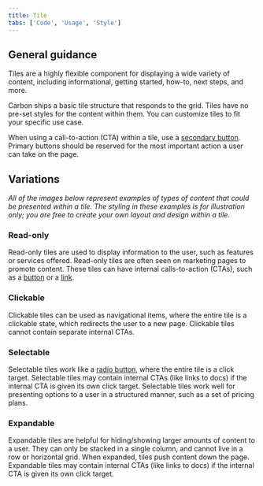 ```yaml
---
title: Tile
tabs: ['Code', 'Usage', 'Style']
---
```


## General guidance

Tiles are a highly flexible component for displaying a wide variety of content, including informational, getting started, how-to, next steps, and more.

Carbon ships a basic tile structure that responds to the grid. Tiles have no pre-set styles for the content within them. You can customize tiles to fit your specific use case.

When using a call-to-action (CTA) within a tile, use a [secondary button](/components/button). Primary buttons should be reserved for the most important action a user can take on the page.

## Variations

_All of the images below represent examples of types of content that could be presented within a tile. The styling in these examples is for illustration only; you are free to create your own layout and design within a tile._

### Read-only

Read-only tiles are used to display information to the user, such as features or services offered. Read-only tiles are often seen on marketing pages to promote content. These tiles can have internal calls-to-action (CTAs), such as a [button](/components/button) or a [link](/components/link).

### Clickable

Clickable tiles can be used as navigational items, where the entire tile is a clickable state, which redirects the user to a new page. Clickable tiles cannot contain separate internal CTAs.

### Selectable

Selectable tiles work like a [radio button](/components/radio-button), where the entire tile is a click target. Selectable tiles may contain internal CTAs (like links to docs) if the internal CTA is given its own click target. Selectable tiles work well for presenting options to a user in a structured manner, such as a set of pricing plans.

### Expandable

Expandable tiles are helpful for hiding/showing larger amounts of content to a user. They can only be stacked in a single column, and cannot live in a row or horizontal grid. When expanded, tiles push content down the page. Expandable tiles may contain internal CTAs (like links to docs) if the internal CTA is given its own click target.
